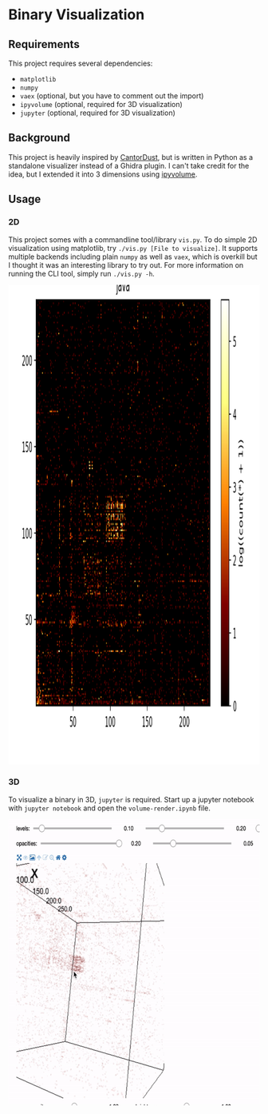 # Binary Visualization

## Requirements
This project requires several dependencies:
- `matplotlib`
- `numpy`
- `vaex` (optional, but you have to comment out the import)
- `ipyvolume` (optional, required for 3D visualization)
- `jupyter` (optional, required for 3D visualization)

## Background
This project is heavily inspired by [CantorDust](https://github.com/Battelle/cantordust), but is written in Python as a standalone visualizer instead of a Ghidra plugin. I can't take credit for the idea, but I extended it into 3 dimensions using [ipyvolume](https://ipyvolume.readthedocs.io/en/latest/). 

## Usage
### 2D
This project somes with a commandline tool/library `vis.py`. To do simple 2D visualization using matplotlib, try `./vis.py [File to visualize]`. It supports multiple backends including plain `numpy` as well as `vaex`, which is overkill but I thought it was an interesting library to try out. For more information on running the CLI tool, simply run `./vis.py -h`. 
<p align="center">
  <img width=1280 height=960 alt="Placeholder for 2d img" src="https://github.com/WilliamASumner/bin-vis/blob/main/rsrc/usr_bin_java.png?raw=true" />
</p>



### 3D
To visualize a binary in 3D, `jupyter` is required. Start up a jupyter notebook with `jupyter notebook` and open the `volume-render.ipynb` file.
<p align="center">
  <img width=640 height=573 alt="Placeholder for 3d img" src="https://github.com/WilliamASumner/bin-vis/blob/main/rsrc/output.gif" />
</p>

